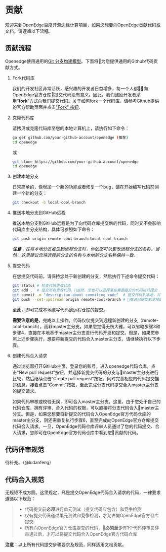 # 贡献

欢迎来到OpenEdge百度开源边缘计算项目，如果您想要向OpenEdge贡献代码或文档，请遵循以下流程。

## 贡献流程

Openedge使用通用的[Git 分支构建模型](http://nvie.com/posts/a-successful-git-branching-model/)。下面将为您提供通用的Github代码贡献方式。

1. Fork代码库

   我们的开发社区非常活跃，感兴趣的开发者日益增多，每一个人都向OpenEdge官方仓库提交代码没有意义。因此，我们鼓励开发者采用“**fork**”方式向我们提交代码。关于如何fork一个代码库，请参考Github提供的官方帮助页面并点击["Fork" 按钮](https://help.github.com/articles/fork-a-repo/).

2. 克隆代码库

   请拷贝或克隆代码库至您的本地计算机上，请执行如下命令：
   ```bash
   go get github.com/your-github-account/openedge (推荐)
   cd openedge
   ```
   或
   ```bash
   git clone https://github.com/your-github-account/openedge
   cd openedge
   ```

3. 创建本地分支

   日常简单的，像增加一个新的功能或者修复一个bug，请在开始编写代码前创建一个新的分支：

   ```bash
   git checkout -b local-cool-branch
   ```

4. 推送本地分支到GitHub远程

   推送本地分支到GitHub远程是为了向代码仓库提交新的代码，同时又不会影响代码库主分支结构，具体可参照如下命令：

   ```bash
   git push origin remote-cool-branch:local-cool-branch
   ```

   _**注意**：在将本地分支推送到远程分支时，你依然可以更改远程分支的名称。当然，这里建议您将远程新分支的名称与本地新分支名称保持一致。_

5. 提交代码

   在您提交代码前，请保持您处于新创建的分支，然后执行下述命令提交代码：

   ```bash
   git status # 检查代码更改状态
   git add .  # 提交所有更改代码，当然，您也可以选择某些需要提交的代码进行提交
   git commit -m "description about commiting code"  # 提交代码到本地，并撰写代码提交描述信息
   git push --set-upstream origin remote-cool-branch # 推送已提交到本地的代码到远程仓库
   ```
   
   至此，即可完成本地编写代码到远程仓库的提交。
   
   **需要注意的是**，完成以上操作，代码仅仅提交到远程新创建的分支（remote-cool-branch），而非master主分支。如果您觉得无伤大雅，可以省略步骤3和步骤4，直接在本地基于master主分支进行代码开发和提交。但是，如果您参照上述步骤执行，想要将新提交的代码合入master主分支，请继续执行以下步骤。

6. 创建代码合入请求

   通过浏览器打开GitHub主页，登录您的账号，进入openedge代码仓库，点击“New pull request”按钮，并选择新提交代码的分支与master主分支进行比较，然后继续点击“Create pull request”按钮，同时完善相应的代码提交描述信息，接着点击“Commit”按钮，至此完成分支代码提交合入master主分支的提交请求。

   如果代码审核或校验无误，即可合入master主分支。这里，由于您处于自己的代码仓库，拥有评审、合入代码的权限，可以直接将分支代码合入master主分支。但是，如果您想要将新提交的代码合入OpenEdge官方代码仓库的master主分支，则还需重复执行步骤6，直至完成向OpenEdge官方仓库提交代码合入请求。一旦，OpenEdge代码仓库评审人员通过了您的代码提交、合入请求，您即可在OpenEdge官方代码仓库中看到您贡献的代码。

## 代码评审规范

待补充。（@ludanfeng）

## 代码合入规范

无规矩不成方圆。这里规定，凡是提交OpenEdge代码合入请求的代码，一律要求遵循以下规范：

> + 代码提交前**必须**进行单元测试（提交代码应包含）和竞争检测
> + 仅有提交代码通过单元测试和竞争检测，才允许向OpenEdge官方仓库提交
> + 所有向OpenEdge官方仓库提交的代码，**必须至少**有**1**个代码评审员评审通过后，才可以将提交代码合入OpenEdge官方代码仓库

**注意**：以上所有代码提交步骤要求及规范，同样适用文档贡献。